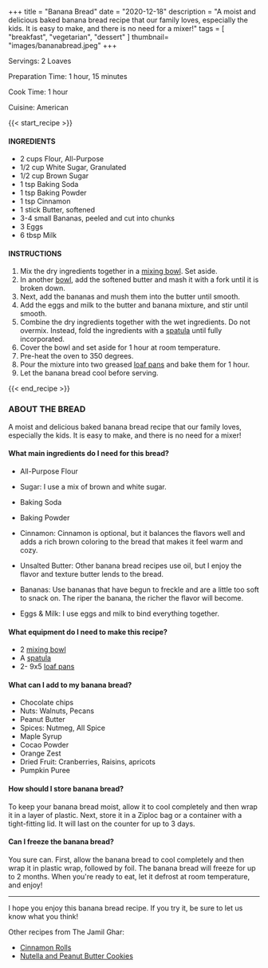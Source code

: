 +++
title = "Banana Bread"
date = "2020-12-18"
description = "A moist and delicious baked banana bread recipe that our family loves, especially the kids. It is easy to make, and there is no need for a mixer!"
tags = [
    "breakfast",
    "vegetarian",
    "dessert"
]
thumbnail= "images/bananabread.jpeg"
+++

Servings: 2 Loaves <!--more-->

Preparation Time: 1 hour, 15 minutes 

Cook Time: 1 hour 

Cuisine: American

{{< start_recipe >}}

#### INGREDIENTS

* 2 cups Flour, All-Purpose 
* 1/2 cup White Sugar, Granulated 
* 1/2 cup Brown Sugar
* 1 tsp Baking Soda
* 1 tsp Baking Powder
* 1 tsp Cinnamon  
* 1 stick Butter, softened 
* 3-4 small Bananas, peeled and cut into chunks 
* 3 Eggs 
* 6 tbsp Milk 

#### INSTRUCTIONS 

1. Mix the dry ingredients together in a [mixing bowl](https://amzn.to/3rczKGV). Set aside. 
2. In another [bowl](https://amzn.to/3rczKGV), add the softened butter and mash it with a fork until it is broken down. 
3. Next, add the bananas and mush them into the butter until smooth. 
4. Add the eggs and milk to the butter and banana mixture, and stir until smooth. 
5. Combine the dry ingredients together with the wet ingredients. Do not overmix. Instead, fold the ingredients with a [spatula](https://amzn.to/3E0CF9b) until fully incorporated.
6. Cover the bowl and set aside for 1 hour at room temperature. 
7. Pre-heat the oven to 350 degrees. 
8. Pour the mixture into two greased [loaf pans](https://amzn.to/3lhGhv0) and bake them for 1 hour. 
9. Let the banana bread cool before serving. 

{{< end_recipe >}}

### ABOUT THE BREAD 

A moist and delicious baked banana bread recipe that our family loves, especially the kids. It is easy to make, and there is no need for a mixer!

#### What main ingredients do I need for this bread?

* All-Purpose Flour

* Sugar: I use a mix of brown and white sugar. 

* Baking Soda 

* Baking Powder 

* Cinnamon: Cinnamon is optional, but it balances the flavors well and adds a rich brown coloring to the bread that makes it feel warm and cozy. 

* Unsalted Butter: Other banana bread recipes use oil, but I enjoy the flavor and texture butter lends to the bread. 

* Bananas: Use bananas that have begun to freckle and are a little too soft to snack on. The riper the banana, the richer the flavor will become. 

* Eggs & Milk: I use eggs and milk to bind everything together.

#### What equipment do I need to make this recipe?

* 2 [mixing bowl](https://amzn.to/3rczKGV)
* A [spatula](https://amzn.to/3E0CF9b)
* 2- 9x5 [loaf pans](https://amzn.to/3lhGhv0)

#### What can I add to my banana bread?

* Chocolate chips 
* Nuts: Walnuts, Pecans
* Peanut Butter 
* Spices: Nutmeg, All Spice
* Maple Syrup 
* Cocao Powder
* Orange Zest 
* Dried Fruit: Cranberries, Raisins, apricots
* Pumpkin Puree 

#### How should I store banana bread? 

To keep your banana bread moist, allow it to cool completely and then wrap it in a layer of plastic. Next, store it in a Ziploc bag or a container with a tight-fitting lid. It will last on the counter for up to 3 days. 

#### Can I freeze the banana bread?

You sure can. First, allow the banana bread to cool completely and then wrap it in plastic wrap, followed by foil. The banana bread will freeze for up to 2 months. When you're ready to eat, let it defrost at room temperature, and enjoy! 

---- 

I hope you enjoy this banana bread recipe. If you try it, be sure to let us know what you think!

Other recipes from The Jamil Ghar:

* [Cinnamon Rolls](https://www.jamilghar.com/recipe/cinnamon-rolls/)
* [Nutella and Peanut Butter Cookies](https://www.jamilghar.com/recipe/nutella-cookies/) 
